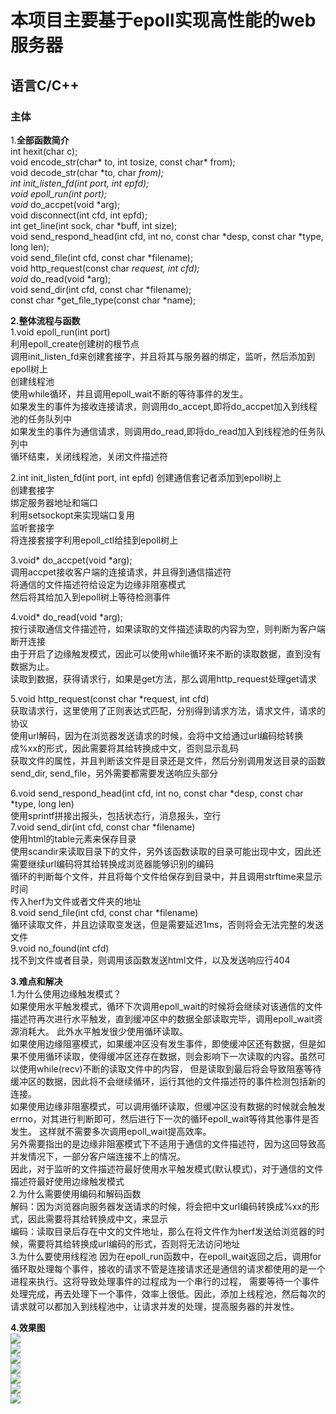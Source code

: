 # 本项目主要基于epoll实现高性能的web服务器
## 语言C/C++

### 主体
1.**全部函数简介**<br>
int hexit(char c);<br>
void encode_str(char* to, int tosize, const char* from);<br>
void decode_str(char *to, char *from);<br>
int init_listen_fd(int port, int epfd);<br>
void epoll_run(int port);<br>
void* do_accpet(void *arg);<br>
void disconnect(int cfd, int epfd);<br>
int get_line(int sock, char *buff, int size);<br>
void send_respond_head(int cfd, int no, const char *desp, const char *type, long len);<br>
void send_file(int cfd, const char *filename);<br>
void http_request(const char *request, int cfd);<br>
void* do_read(void *arg);<br>
void send_dir(int cfd, const char *filename);<br>
const char *get_file_type(const char *name);<br>


**2.整体流程与函数**<br>
1.void epoll_run(int port)<br>
利用epoll_create创建树的根节点<br>
调用init_listen_fd来创建套接字，并且将其与服务器的绑定，监听，然后添加到epoll树上<br>
创建线程池<br>
使用while循环，并且调用epoll_wait不断的等待事件的发生。<br>
如果发生的事件为接收连接请求，则调用do_accept,即将do_accpet加入到线程池的任务队列中<br>
如果发生的事件为通信请求，则调用do_read,即将do_read加入到线程池的任务队列中<br>
循环结束，关闭线程池，关闭文件描述符

2.int init_listen_fd(int port, int epfd) 创建通信套记者添加到epoll树上<br>
创建套接字<br>
绑定服务器地址和端口<br>
利用setsockopt来实现端口复用<br>
监听套接字<br>
将连接套接字利用epoll_ctl给挂到epoll树上<br>

3.void* do_accpet(void *arg);<br>
调用accpet接收客户端的连接请求，并且得到通信描述符<br>
将通信的文件描述符给设定为边缘非阻塞模式<br>
然后将其给加入到epoll树上等待检测事件<br>

4.void* do_read(void *arg);<br>
按行读取通信文件描述符，如果读取的文件描述读取的内容为空，则判断为客户端断开连接<br>
由于开启了边缘触发模式，因此可以使用while循环来不断的读取数据，直到没有数据为止。<br>
读取到数据，获得请求行，如果是get方法，那么调用http_request处理get请求<br>

5.void http_request(const char *request, int cfd)<br>
获取请求行，这里使用了正则表达式匹配，分别得到请求方法，请求文件，请求的协议<br>
使用url解码，因为在浏览器发送请求的时候，会将中文给通过url编码给转换成%xx的形式，因此需要将其给转换成中文，否则显示乱码<br>
获取文件的属性，并且判断该文件是目录还是文件，然后分别调用发送目录的函数send_dir, send_file，另外需要都需要发送响应头部分<br>

6.void send_respond_head(int cfd, int no, const char *desp, const char *type, long len)<br>
使用sprintf拼接出报头，包括状态行，消息报头，空行<br>
7.void send_dir(int cfd, const char *filename)<br>
使用html的table元素来保存目录<br>
使用scandir来读取目录下的文件，另外该函数读取的目录可能出现中文，因此还需要继续url编码将其给转换成浏览器能够识别的编码<br>
循环的判断每个文件，并且将每个文件给保存到目录中，并且调用strftime来显示时间<br>
传入herf为文件或者文件夹的地址<br>
8.void send_file(int cfd, const char *filename)<br>
循环读取文件，并且边读取变发送，但是需要延迟1ms，否则将会无法完整的发送文件<br>
9.void no_found(int cfd)<br>
找不到文件或者目录，则调用该函数发送html文件，以及发送响应行404<br>


**3.难点和解决**<br>
1.为什么使用边缘触发模式？<br>
如果使用水平触发模式，循环下次调用epoll_wait的时候将会继续对该通信的文件描述符再次进行水平触发，直到缓冲区中的数据全部读取完毕，调用epoll_wait资源消耗大。
此外水平触发很少使用循环读取。<br>
如果使用边缘阻塞模式，如果缓冲区没有发生事件，即使缓冲区还有数据，但是如果不使用循环读取，使得缓冲区还存在数据，则会影响下一次读取的内容。虽然可以使用while(recv)不断的读取文件中的内容，
但是读取到最后将会导致阻塞等待缓冲区的数据，因此将不会继续循环，运行其他的文件描述符的事件检测包括新的连接。<br>
如果使用边缘非阻塞模式，可以调用循环读取，但缓冲区没有数据的时候就会触发errno，对其进行判断即可，然后进行下一次的循环epoll_wait等待其他事件是否发生。
这样就不需要多次调用epoll_wait提高效率。<br>
另外需要指出的是边缘非阻塞模式下不适用于通信的文件描述符，因为这回导致高并发情况下，一部分客户端连接不上的情况。<br>
因此，对于监听的文件描述符最好使用水平触发模式(默认模式)，对于通信的文件描述符最好使用边缘触发模式<br>
2.为什么需要使用编码和解码函数<br>
解码：因为浏览器向服务器发送请求的时候，将会把中文url编码转换成%xx的形式，因此需要将其给转换成中文，来显示<br>
编码：读取目录后存在中文的文件地址，那么在将文件作为herf发送给浏览器的时候，需要将其给转换成url编码的形式，否则将无法访问地址<br>
3.为什么要使用线程池
因为在epoll_run函数中，在epoll_wait返回之后，调用for循环取处理每个事件，接收的请求不管是连接请求还是通信的请求都使用的是一个进程来执行。这将导致处理事件的过程成为一个串行的过程，
需要等待一个事件处理完成，再去处理下一个事件，效率上很低。因此，添加上线程池，然后每次的请求就可以都加入到线程池中，让请求并发的处理，提高服务器的并发性。


**4.效果图**<br>
![](https://github.com/Anosy/Linux-web/blob/master/result/main_index.jpg)<br>
![](https://github.com/Anosy/Linux-web/blob/master/result/code.jpg)<br>
![](https://github.com/Anosy/Linux-web/blob/master/result/picture.jpg)<br>
![](https://github.com/Anosy/Linux-web/blob/master/result/music.jpg)<br>
![](https://github.com/Anosy/Linux-web/blob/master/result/404.jpg)<br>
![](https://github.com/Anosy/Linux-web/blob/master/result/log.jpg)<br>
![](https://github.com/Anosy/Linux-web/blob/master/result/pthread.jpg)<br>

